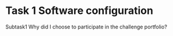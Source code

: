 # Task 1 Software configuration
Subtask1 Why did I choose to participate in the challenge portfolio?
